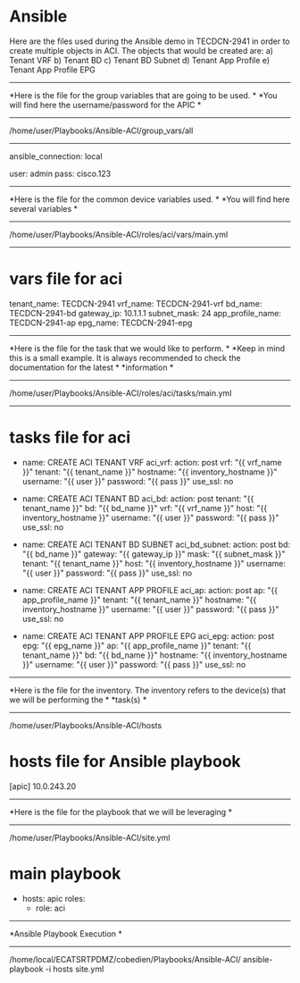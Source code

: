# Ansible

Here are the files used during the Ansible demo in TECDCN-2941 in order to create multiple objects in ACI. The objects that would be created are:
  a) Tenant VRF
  b) Tenant BD
  c) Tenant BD Subnet
  d) Tenant App Profile
  e) Tenant App Profile EPG
  
  
***************************************************************************************************************
*Here is the file for the group variables that are going to be used.                                          *
*You will find here the username/password for the APIC                                                        *
***************************************************************************************************************
/home/user/Playbooks/Ansible-ACI/group_vars/all
  
  ---

ansible_connection: local

user: admin
pass: cisco.123
  
  
***************************************************************************************************************
*Here is the file for the common device variables used.                                                       *
*You will find here several variables                                                                         *
***************************************************************************************************************

/home/user/Playbooks/Ansible-ACI/roles/aci/vars/main.yml
  
  ---
# vars file for aci
tenant_name: TECDCN-2941
vrf_name: TECDCN-2941-vrf
bd_name: TECDCN-2941-bd
gateway_ip: 10.1.1.1
subnet_mask: 24
app_profile_name: TECDCN-2941-ap
epg_name: TECDCN-2941-epg


***************************************************************************************************************
*Here is the file for the task that we would like to perform.                                                 *
*Keep in mind this is a small example. It is always recommended to check the documentation for the latest     *
*information                                                                                                  *
***************************************************************************************************************

/home/user/Playbooks/Ansible-ACI/roles/aci/tasks/main.yml
 
---
# tasks file for aci
- name: CREATE ACI TENANT VRF
  aci_vrf:
    action: post
    vrf: "{{ vrf_name }}"
    tenant: "{{ tenant_name }}"
    hostname: "{{ inventory_hostname }}"
    username: "{{ user }}"
    password: "{{ pass }}"
    use_ssl: no

- name: CREATE ACI TENANT BD
  aci_bd:
    action: post
    tenant: "{{ tenant_name }}"
    bd: "{{ bd_name }}"
    vrf: "{{ vrf_name }}"
    host: "{{ inventory_hostname }}"
    username: "{{ user }}"
    password: "{{ pass }}"
    use_ssl: no

- name: CREATE ACI TENANT BD SUBNET
  aci_bd_subnet:
    action: post
    bd: "{{ bd_name }}"
    gateway: "{{ gateway_ip }}"
    mask: "{{ subnet_mask }}"
    tenant: "{{ tenant_name }}"
    host: "{{ inventory_hostname }}"
    username: "{{ user }}"
    password: "{{ pass }}"
    use_ssl: no

- name: CREATE ACI TENANT APP PROFILE
  aci_ap:
    action: post
    ap: "{{ app_profile_name }}"
    tenant: "{{ tenant_name }}"
    hostname: "{{ inventory_hostname }}"
    username: "{{ user }}"
    password: "{{ pass }}"
    use_ssl: no

- name: CREATE ACI TENANT APP PROFILE EPG
  aci_epg:
    action: post
    epg: "{{ epg_name }}"
    ap: "{{ app_profile_name }}"
    tenant: "{{ tenant_name }}"
    bd: "{{ bd_name }}"
    hostname: "{{ inventory_hostname }}"
    username: "{{ user }}"
    password: "{{ pass }}"
    use_ssl: no
    
    
***************************************************************************************************************
*Here is the file for the inventory. The inventory refers to the device(s) that we will be performing the     *
*task(s)                                                                                                      *
***************************************************************************************************************

/home/user/Playbooks/Ansible-ACI/hosts
        
# hosts file for Ansible playbook

[apic]
10.0.243.20

***************************************************************************************************************
*Here is the file for the playbook that we will be leveraging                                                 *
***************************************************************************************************************

/home/user/Playbooks/Ansible-ACI/site.yml


# main playbook

- hosts: apic
  roles:
    - role: aci
    

***************************************************************************************************************
*Ansible Playbook Execution                                                                                   *
***************************************************************************************************************

/home/local/ECATSRTPDMZ/cobedien/Playbooks/Ansible-ACI/
ansible-playbook -i hosts site.yml
